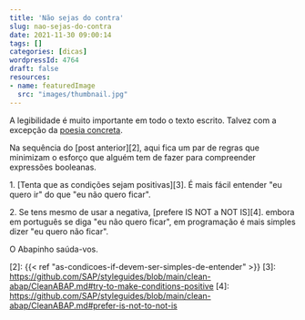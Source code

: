 ```yaml
---
title: 'Não sejas do contra'
slug: nao-sejas-do-contra
date: 2021-11-30 09:00:14
tags: []
categories: [dicas]
wordpressId: 4764
draft: false
resources:
- name: featuredImage
  src: "images/thumbnail.jpg"
---
```

A legibilidade é muito importante em todo o texto escrito. Talvez com a excepção da [poesia concreta][1].

Na sequência do [post anterior][2], aqui fica um par de regras que minimizam o esforço que alguém tem de fazer para compreender expressões booleanas.

<!--more-->

1\. [Tenta que as condições sejam positivas][3]. É mais fácil entender "eu quero ir" do que "eu não quero ficar".

2\. Se tens mesmo de usar a negativa, [prefere IS NOT a NOT IS][4]. embora em português se diga "eu não quero ficar", em programação é mais simples dizer "eu quero não ficar".

O Abapinho saúda-vos.

   [1]: https://cdn.culturagenial.com/imagens/aranha.jpg
   [2]: {{< ref "as-condicoes-if-devem-ser-simples-de-entender" >}}
   [3]: https://github.com/SAP/styleguides/blob/main/clean-abap/CleanABAP.md#try-to-make-conditions-positive
   [4]: https://github.com/SAP/styleguides/blob/main/clean-abap/CleanABAP.md#prefer-is-not-to-not-is
